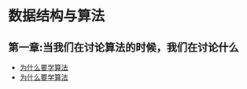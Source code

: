 # 数据结构与算法
## 第一章:当我们在讨论算法的时候，我们在讨论什么
- [为什么要学算法](content/chapter01/为什么要学算法.md)
- [为什么要学算法](content/chapter01/课程简介.md)
